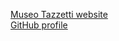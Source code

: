 [Museo Tazzetti website](http://www.museotazzetti.it)  
[GitHub profile](https://github.com/epgrande)
